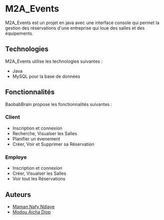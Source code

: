 # M2A_Events
M2A_Events est un projet en java avec une interface console  qui permet la gestion des réservations d'une entreprise qui loue des salles et des équipements.

## Technologies

M2A_Events utilise les technologies suivantes :
- Java
- MySQL pour la base de données

## Fonctionnalités

BaobabBrain propose les fonctionnalités suivantes :

### Client

- Inscription et connexion
- Recherche, Visualser les Salles
- Planifier un évenement
- Créer, Voir et Supprimer sa Réservation
  
### Employe

- Inscription et connexion
- Créer, Visualser les Salles
- Voir tout les Réservations 

## Auteurs

- [Maman Nafy Ndiaye](https://github.com/Mnafyndiaye)
- [Modou Aicha Diop](https://github.com/modouaicha023)
